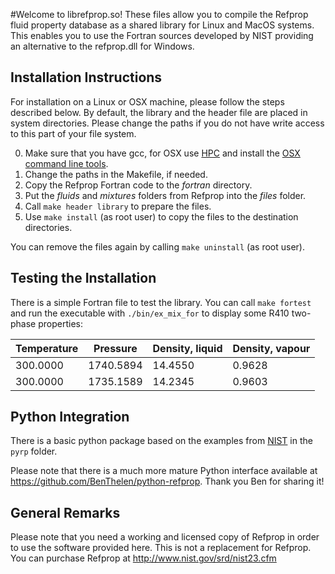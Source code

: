 #Welcome to librefprop.so!
These files allow you to compile the Refprop fluid property database as a shared library for Linux and MacOS systems. This enables you to use the Fortran sources developed by NIST providing an alternative to the refprop.dll for Windows. 

## Installation Instructions
For installation on a Linux or OSX machine, please follow the steps described below. By default, the library and the header file are placed in system directories. Please change the paths if you do not have write access to this part of your file system. 

0.  Make sure that you have gcc, for OSX use [HPC](http://hpc.sourceforge.net/) and install the [OSX command line tools](https://developer.apple.com/downloads).
1.  Change the paths in the Makefile, if needed.
2.  Copy the Refprop Fortran code to the *fortran* directory.
3.  Put the *fluids* and *mixtures* folders from Refprop into the *files* folder.
4.  Call `make header library` to prepare the files. 
5.  Use `make install` (as root user) to copy the files to the destination directories.

You can remove the files again by calling `make uninstall` (as root user). 

## Testing the Installation
There is a simple Fortran file to test the library. You can call `make fortest` and run the executable with `./bin/ex_mix_for` to display some R410 two-phase properties:

| Temperature | Pressure  | Density, liquid | Density, vapour |
|-------------|-----------|-----------------|-----------------|
| 300.0000    | 1740.5894 |   14.4550       |   0.9628        |
| 300.0000    | 1735.1589 |   14.2345       |   0.9603        |


## Python Integration
There is a basic python package based on the examples from
[NIST](http://www.boulder.nist.gov/div838/theory/refprop/Frequently_asked_questions.htm#PythonApplications "NIST homepage")
in the `pyrp` folder. 

Please note that there is a much more mature Python interface available at https://github.com/BenThelen/python-refprop. Thank you Ben for sharing it!

## General Remarks
Please note that you need a working and licensed copy of Refprop in order to use the software provided here. This is not a replacement for Refprop. You can purchase Refprop at http://www.nist.gov/srd/nist23.cfm
